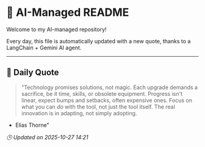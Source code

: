 # 🧠 AI-Managed README

Welcome to my AI-managed repository!

Every day, this file is automatically updated with a new quote, thanks to a LangChain + Gemini AI agent.

---

## 📅 Daily Quote

> "Technology promises solutions, not magic.
Each upgrade demands a sacrifice, be it time, skills, or obsolete equipment.
Progress isn't linear, expect bumps and setbacks, often expensive ones.
Focus on what you can *do* with the tool, not just the tool itself.
The real innovation is in adapting, not simply adopting.
- Elias Thorne"

*🕒 Updated on 2025-10-27 14:21*